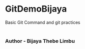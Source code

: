 # GitDemoBijaya

Basic Git Command and git practices 
<h3>
    <br>
        Author - Bijaya Thebe Limbu
</h3>